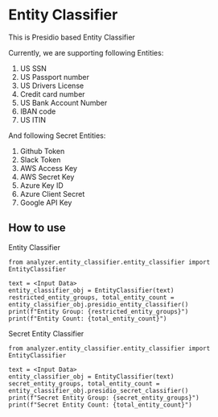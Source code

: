 # Entity Classifier

This is Presidio based Entity Classifier

Currently, we are supporting following Entities:
1. US SSN
2. US Passport number
3. US Drivers License
4. Credit card number
5. US Bank Account Number
6. IBAN code
7. US ITIN

And following Secret Entities:
1. Github Token
2. Slack Token
3. AWS Access Key
4. AWS Secret Key
5. Azure Key ID
6. Azure Client Secret
7. Google API Key
    
## How to use
Entity Classifier
```
from analyzer.entity_classifier.entity_classifier import EntityClassifier

text = <Input Data>
entity_classifier_obj = EntityClassifier(text)
restricted_entity_groups, total_entity_count = entity_classifier_obj.presidio_entity_classifier()
print(f"Entity Group: {restricted_entity_groups}")
print(f"Entity Count: {total_entity_count}")
```
Secret Entity Classifier
```
from analyzer.entity_classifier.entity_classifier import EntityClassifier

text = <Input Data>
entity_classifier_obj = EntityClassifier(text)
secret_entity_groups, total_entity_count = entity_classifier_obj.presidio_secret_classifier()
print(f"Secret Entity Group: {secret_entity_groups}")
print(f"Secret Entity Count: {total_entity_count}")
```
